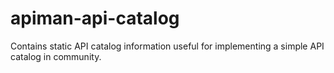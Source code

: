 # apiman-api-catalog
Contains static API catalog information useful for implementing a simple API catalog in community.
